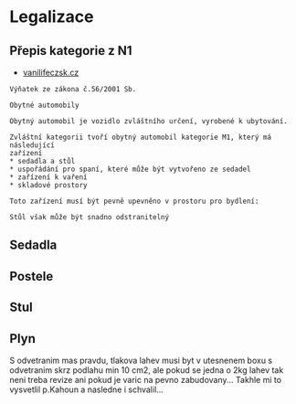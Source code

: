 # Legalizace

## Přepis kategorie z N1

* [vanilifeczsk.cz](https://www.vanlifeczsk.cz/oficialni-prepis-dodavky-na-obytny-vuz/)

```
Výňatek ze zákona č.56/2001 Sb.

Obytné automobily

Obytný automobil je vozidlo zvláštního určení, vyrobené k ubytování.

Zvláštní kategorii tvoří obytný automobil kategorie M1, který má následující
zařízení
* sedadla a stůl
* uspořádání pro spaní, které může být vytvořeno ze sedadel
* zařízení k vaření
* skladové prostory

Toto zařízení musí být pevně upevněno v prostoru pro bydlení:

Stůl však může být snadno odstranitelný
```

## Sedadla

## Postele

## Stul

## Plyn

S odvetranim mas pravdu, tlakova lahev musi byt v utesnenem boxu s odvetranim
skrz podlahu min 10 cm2, ale pokud se jedna o 2kg lahev tak neni treba revize
ani pokud je varic na pevno zabudovany...  Takhle mi to vysvetlil p.Kahoun a
nasledne i schvalil...

